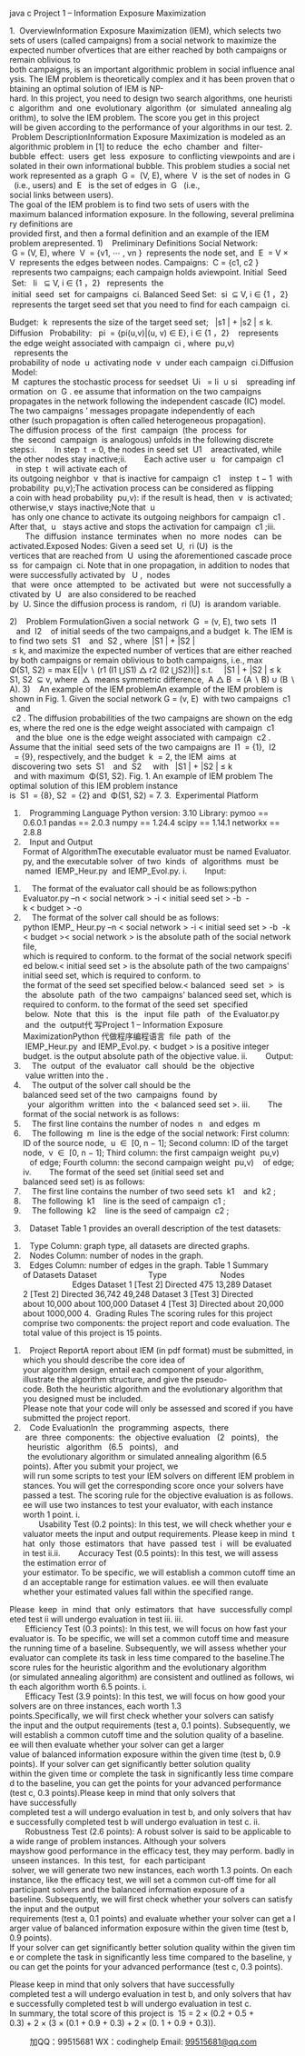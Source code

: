java c
Project 1 – Information Exposure Maximization


1.  OverviewInformation Exposure Maximization (IEM), which selects two sets of users (called campaigns) from a social network to maximize the expected number ofvertices that are either reached by both campaigns or remain oblivious to both campaigns, is an important algorithmic problem in social influence analysis. The IEM problem is theoretically complex and it has been proven that obtaining an optimal solution of IEM is NP-hard. In this project, you need to design two search algorithms, one heuristic  algorithm  and  one  evolutionary  algorithm  (or  simulated  annealing algorithm), to solve the IEM problem. The score you get in this project will be given according to the performance of your algorithms in our test.
2.  Problem DescriptionInformation Exposure Maximization is modeled as an algorithmic problem in [1] to reduce  the  echo  chamber  and  filter-bubble  effect:  users  get  less  exposure  to conflicting viewpoints and are isolated in their own informational bubble. This problem studies a social network represented as a graph  G =  (V, E), where  V  is the set of nodes in  G   (i.e., users) and  E   is the set of edges in  G   (i.e., social links between users). The goal of the IEM problem is to find two sets of users with the maximum balanced information exposure. In the following, several preliminary definitions are provided first, and then a formal definition and an example of the IEM problem arepresented.
1)    Preliminary Definitions
Social Network:  G = (V, E), where  V  = {v1, ⋯ , vn }  represents the node set, and  E  = V × V  represents the edges between nodes.
Campaigns:  C = {c1, c2 }  represents two campaigns; each campaign holds aviewpoint.
Initial  Seed  Set:   Ii   ⊆ V, i ∈ {1 ，2}   represents  the  initial  seed  set  for campaigns  ci.
Balanced Seed Set:  si  ⊆ V, i ∈ {1 ，2}  represents the target seed set that you need to find for each campaign  ci.




Budget:  k  represents the size of the target seed set;   |s1 | + |s2 | ≤ k.
Diffusion   Probability:   pi  = {pi(u,v)|(u, v) ∈ E}, i ∈ {1 ，2}    represents the edge weight associated with campaign  ci , where  pu,v)   represents the probability of node  u  activating node  v  under each campaign  ci.Diffusion Model:  M  captures the stochastic process for seedset  Ui   = Ii  ∪ si    spreading information  on  G . ee assume that information on the two campaigns propagates in the network following the independent cascade (IC) model. The two campaigns ’ messages propagate independently of each other (such propagation is often called heterogeneous propagation). The diffusion process  of the  first  campaign  (the  process  for  the  second  campaign  is analogous) unfolds in the following discrete steps:i.        In step  t  = 0, the nodes in seed set  U1    areactivated, while the other nodes stay inactive;ii.        Each active user  u   for campaign  c1    in step  t  will activate each of its outgoing neighbor  v  that is inactive for campaign  c1    instep  t − 1  with probability  pu,v);The activation process can be considered as flipping a coin with head probability  pu,v): if the result is head, then  v  is activated; otherwise,v  stays inactive;Note that  u  has only one chance to activate its outgoing neighbors for campaign  c1 . After that,  u   stays active and stops the activation for campaign  c1 ;iii.        The  diffusion  instance  terminates  when  no  more  nodes   can  be activated.Exposed Nodes: Given a seed set  U,  ri (U)  is the vertices that are reached from  U  using the aforementioned cascade process  for campaign  ci. Note that in one propagation, in addition to nodes that were successfully activated by   U ,  nodes  that  were  once  attempted  to  be  activated  but  were  not successfully activated by  U   are also considered to be reached by  U. Since the diffusion process is random,  ri (U)  is arandom variable.


2)    Problem FormulationGiven a social network  G  = (v, E), two sets  I1    and  I2    of initial seeds of the two campaigns,and a budget  k. The IEM is to find two sets  S1    and  S2 , where  |S1 | + |S2 | ≤ k, and maximize the expected number of vertices that are either reached by both campaigns or remain oblivious to both campaigns, i.e.,
max Φ(S1, S2) = max E[|v ∖ (r1 (I1 ⋃S1) △ r2 (I2 ⋃S2))|] s.t.     |S1 | + |S2 | ≤ k
S1, S2  ⊆ v,
where  △  means symmetric difference,  A △ B  = (A ∖ B) ∪ (B ∖ A).
3)    An example of the IEM problemAn example of the IEM problem is shown in Fig. 1. Given the social network G = (v, E)  with two campaigns  c1    and  c2 . The diffusion probabilities of the two campaigns are shown on the edges, where the red one is the edge weight associated with campaign  c1    and the blue  one is the edge weight associated with campaign  c2 . Assume that the initial  seed sets of the two campaigns are  I1  = {1},  I2   = {9}, respectively, and the budget  k  = 2, the IEM  aims  at  discovering two  sets  S1    and  S2     with   |S1 | + |S2 | ≤ k   and with maximum  Φ(S1, S2).
Fig. 1. An example of IEM problem
The optimal solution of this IEM problem instance is  S1  = {8}, S2  = {2} and  Φ(S1, S2) = 7.
3.  Experimental Platform
1)    Programming Language
Python version: 3.10 Library:
pymoo == 0.6.0.1 pandas == 2.0.3
numpy == 1.24.4 scipy == 1.14.1
networkx == 2.8.8
2)    Input and Output Format of AlgorithmThe executable evaluator must be named Evaluator.py, and the executable solver  of two  kinds  of  algorithms  must  be  named  IEMP_Heur.py  and IEMP_Evol.py.
i.        Input:
1.     The format of the evaluator call should be as follows:python Evaluator.py –n < social network > -i < initial seed set > -b  -k < budget > -o 
2.     The format of the solver call should be as follows:
python IEMP_ Heur.py –n < social network > -i < initial seed set > -b  -k < budget >< social network > is the absolute path of the social network file, which is required to conform. to the format of the social network specified below.< initial seed set > is the absolute path of the two campaigns' initial seed set, which is required to conform. to the format of the seed set specified below.< balanced  seed  set  >  is  the  absolute  path  of the two  campaigns' balanced seed set, which is required to conform. to the format of the seed set  specified  below.  Note  that  this   is  the   input  file  path   of  the Evaluator.py  and  the  output代 写Project 1 – Information Exposure MaximizationPython
代做程序编程语言  file  path  of  the  IEMP_Heur.py  and
IEMP_Evol.py.
< budget > is a positive integer budget.
 is the output absolute path of the objective value.
ii.        Output:
1.     The  output  of the  evaluator  call  should  be the  objective  value written into the .
2.     The output of the solver call should be the balanced seed set of the two  campaigns  found  by   your  algorithm  written  into  the  < balanced seed set >.
iii.        The format of the social network is as follows:
1.     The first line contains the number of nodes  n   and edges  m
2.     The following  m  line is the edge of the social network:
First column: ID of the source node,  u  ∈  [0, n − 1];
Second column: ID of the target node,  v  ∈  [0, n − 1];
Third column: the first campaign weight  pu,v)    of edge;
Fourth column: the second campaign weight  pu,v)    of edge;
iv.        The format of the seed set (initial seed set and balanced seed set) is as follows:
1.     The first line contains the number of two seed sets  k1    and  k2 ;
2.     The following  k1    line is the seed of campaign  c1 ;
3.     The following  k2    line is the seed of campaign  c2 ;
3)    Dataset
Table 1 provides an overall description of the test datasets:
1.    Type Column: graph type, all datasets are directed graphs.
2.    Nodes Column: number of nodes in the graph.
3.    Edges Column: number of edges in the graph.
Table 1 Summary of Datasets
Dataset                       Type                        Nodes                       Edges
Dataset 1 [Test 2]
Directed
475
13,289
Dataset 2 [Test 2]
Directed
36,742
49,248
Dataset 3 [Test 3]
Directed
about 10,000
about 100,000
Dataset 4 [Test 3]
Directed
about 20,000
about 1000,000
4.  Grading Rules
The scoring rules for this project comprise two components: the project report and code evaluation. The total value of this project is 15 points.
1)    Project ReportA report about IEM (in pdf format) must be submitted, in which you should describe the core idea of your algorithm design, entail each component of your algorithm, illustrate the algorithm structure, and give the pseudo-code. Both the heuristic algorithm and the evolutionary algorithm that you designed must be included.
Please note that your code will only be assessed and scored if you have submitted the project report.
2)    Code EvaluationIn  the  programming  aspects,  there  are  three  components:  the  objective evaluation   (2   points),   the   heuristic   algorithm   (6.5   points),   and   the evolutionary algorithm or simulated annealing algorithm (6.5 points). After you submit your project, we will run some scripts to test your IEM solvers on different IEM problem instances. You will get the corresponding score once your solvers have passed a test.
The scoring rule for the objective evaluation is as follows. ee will use two instances to test your evaluator, with each instance worth 1 point.
i.        Usability Test (0.2 points): In this test, we will check whether your evaluator meets the input and output requirements. Please keep in mind  that  only  those  estimators  that  have  passed  test  i  will  be evaluated in test ii.ii.        Accuracy Test (0.5 points): In this test, we will assess the estimation error of your estimator. To be specific, we will establish a common cutoff time and an acceptable range for estimation values. ee will then evaluate whether your estimated values fall within the specified range.


Please  keep  in  mind  that  only  estimators  that  have  successfully completed test ii will undergo evaluation in test iii.
iii.        Efficiency Test (0.3 points): In this test, we will focus on how fast your evaluator is. To be specific, we will set a common cutoff time and measure the running time of a baseline. Subsequently, we will assess whether your evaluator can complete its task in less time compared to the baseline.The score rules for the heuristic algorithm and the evolutionary algorithm (or simulated annealing algorithm) are consistent and outlined as follows, with each algorithm worth 6.5 points.
i.        Efficacy Test (3.9 points): In this test, we will focus on how good your solvers are on three instances, each worth 1.3 points.Specifically, we will first check whether your solvers can satisfy the input and the output requirements (test a, 0.1 points). Subsequently, we will establish a common cutoff time and the solution quality of a baseline. ee will then evaluate whether your solver can get a larger value of balanced information exposure within the given time (test b, 0.9 points). If your solver can get significantly better solution quality within the given time or complete the task in significantly less time compared to the baseline, you can get the points for your advanced performance (test c, 0.3 points).Please keep in mind that only solvers that have successfully completed test a will undergo evaluation in test b, and only solvers that have successfully completed test b will undergo evaluation in test c.
ii.        Robustness Test (2.6 points): A robust solver is said to be applicable to a wide range of problem instances. Although your solvers mayshow good performance in the efficacy test, they may perform. badly in unseen instances.  In this test,  for  each participant  solver, we will generate two new instances, each worth 1.3 points.
On each instance, like the efficacy test, we will set a common cut-off time for all participant solvers and the balanced information exposure of a baseline. Subsequently, we will first check whether your solvers can satisfy the input and the output requirements (test a, 0.1 points) and evaluate whether your solver can get a larger value of balanced information exposure within the given time (test b, 0.9 points). If your solver can get significantly better solution quality within the given time or complete the task in significantly less time compared to the baseline, you can get the points for your advanced performance (test c, 0.3 points).

Please keep in mind that only solvers that have successfully completed test a will undergo evaluation in test b, and only solvers that have successfully completed test b will undergo evaluation in test c.
In summary, the total score of this project is  15 = 2 × (0.2 + 0.5 + 0.3) + 2 × (3 × (0.1 + 0.9 + 0.3) + 2 × (0. 1 + 0.9 + 0.3)).




         
加QQ：99515681  WX：codinghelp  Email: 99515681@qq.com
